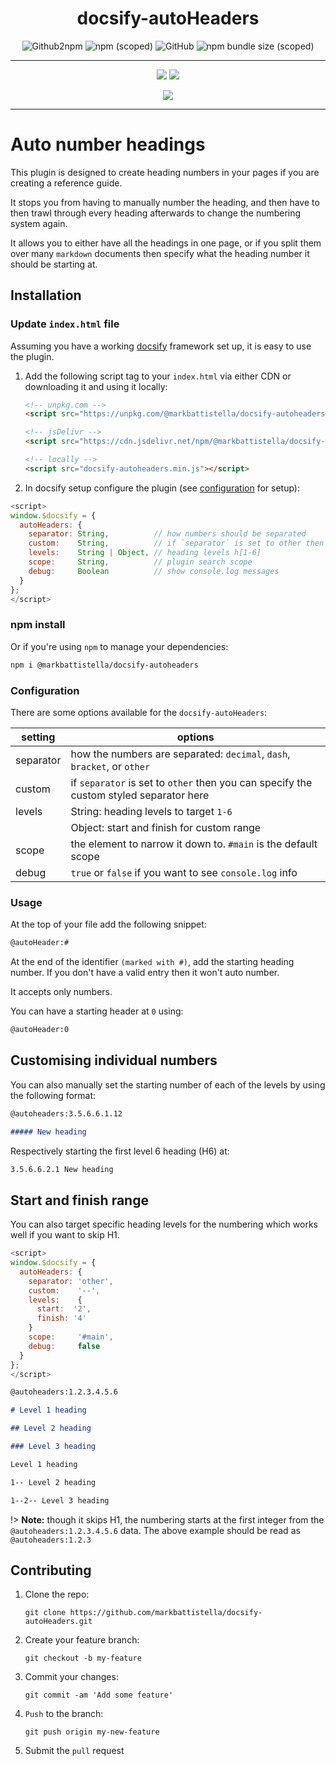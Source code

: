 <div align="center">

# docsify-autoHeaders

![Github2npm](https://github.com/markbattistella/docsify-autoHeaders/workflows/gh2npm/badge.svg?event=registry_package) ![npm (scoped)](https://img.shields.io/npm/v/@markbattistella/docsify-autoheaders) ![GitHub](https://img.shields.io/github/license/markbattistella/docsify-autoheaders) ![npm bundle size (scoped)](https://img.shields.io/bundlephobia/minzip/@markbattistella/docsify-autoheaders)

---

[![](https://img.shields.io/badge/%20-@markbattistella-blue?logo=paypal&style=for-the-badge)](https://www.paypal.me/markbattistella/6AUD)
[![](https://img.shields.io/badge/%20-buymeacoffee-black?logo=buy-me-a-coffee&style=for-the-badge)](https://www.buymeacoffee.com/markbattistella)

[![](https://img.shields.io/badge/demo-@markbattistella/docsify--autoHeaders-1E5749?style=for-the-badge)](https://markbattistella.github.io/docsify-autoHeaders-docs/)

</div>

---

# Auto number headings

This plugin is designed to create heading numbers in your pages if you are creating a reference guide.

It stops you from having to manually number the heading, and then have to then trawl through every heading afterwards to change the numbering system again.

It allows you to either have all the headings in one page, or if you split them over many `markdown` documents then specify what the heading number it should be starting at.

## Installation

### Update `index.html` file

Assuming you have a working [docsify](https://docsify.js.org/) framework set up, it is easy to use the plugin.

1. Add the following script tag to your `index.html` via either CDN or downloading it and using it locally:

    ```html
    <!-- unpkg.com -->
    <script src="https://unpkg.com/@markbattistella/docsify-autoheaders@latest"></script>

    <!-- jsDelivr -->
    <script src="https://cdn.jsdelivr.net/npm/@markbattistella/docsify-autoheaders@latest"></script>

    <!-- locally -->
    <script src="docsify-autoheaders.min.js"></script>
    ```

1. In docsify setup configure the plugin (see [configuration](#configuration) for setup):

  ```js
  <script>
  window.$docsify = {
    autoHeaders: {
	  separator: String,          // how numbers should be separated
	  custom:    String,          // if `separator` is set to other then specify own here
	  levels:    String | Object, // heading levels h[1-6]
	  scope:     String,          // plugin search scope
	  debug:     Boolean          // show console.log messages
    }
  };
  </script>
  ```

### npm install

Or if you're using `npm` to manage your dependencies:

```sh
npm i @markbattistella/docsify-autoheaders
```

### Configuration

There are some options available for the `docsify-autoHeaders`:

| setting   | options                                                         |
|-----------|-----------------------------------------------------------------|
| separator | how the numbers are separated: `decimal`, `dash`, `bracket`, or `other` |
| custom    | if `separator` is set to `other` then you can specify the custom styled separator here |
| levels    | String: heading levels to target `1-6`                          |
|           | Object: start and finish for custom range
| scope     | the element to narrow it down to. `#main` is the default scope  |
| debug     | `true` or `false` if you want to see `console.log` info         |

### Usage

At the top of your file add the following snippet:

```md
@autoHeader:#
```

At the end of the identifier `(marked with #)`, add the starting heading number. If you don't have a valid entry then it won't auto number.

It accepts only numbers.

You can have a starting header at `0` using:

```md
@autoHeader:0
```

## Customising individual numbers

You can also manually set the starting number of each of the levels by using the following format:

```md
@autoheaders:3.5.6.6.1.12

##### New heading
```

Respectively starting the first level 6 heading (H6) at:

```md
3.5.6.6.2.1 New heading
```

## Start and finish range

You can also target specific heading levels for the numbering which works well if you want to skip H1.

```js
<script>
window.$docsify = {
  autoHeaders: {
	separator: 'other',
	custom:    '--',
	levels:    {
	  start:  '2',
	  finish: '4'
	}
	scope:     '#main',
	debug:     false
  }
};
</script>
```

```md
@autoheaders:1.2.3.4.5.6

# Level 1 heading

## Level 2 heading

### Level 3 heading
```

```md
Level 1 heading

1-- Level 2 heading

1--2-- Level 3 heading
```

!> **Note:** though it skips H1, the numbering starts at the first integer from the `@autoheaders:1.2.3.4.5.6` data. The above example should be read as `@autoheaders:1.2.3`

## Contributing

1. Clone the repo:

    `git clone https://github.com/markbattistella/docsify-autoHeaders.git`

1. Create your feature branch:

    `git checkout -b my-feature`

1. Commit your changes:

    `git commit -am 'Add some feature'`

1. `Push` to the branch:

    `git push origin my-new-feature`

1. Submit the `pull` request
